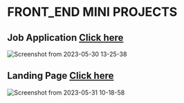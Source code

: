 # FRONT_END MINI PROJECTS 
## Job Application [Click here](https://github.com/Nithya113/HTML-CSS/tree/Demo-repo/Job%20Application%20F_E)
![Screenshot from 2023-05-30 13-25-38](https://github.com/Nithya113/HTML-CSS/assets/104290319/42fb9f92-dc0c-4dfe-a3c0-e720246e1459)

## Landing Page [Click here](https://github.com/Nithya113/HTML-CSS)
![Screenshot from 2023-05-31 10-18-58](https://github.com/Nithya113/HTML-CSS/assets/104290319/727646f1-acab-476e-902e-117f4b3d9fc2)
